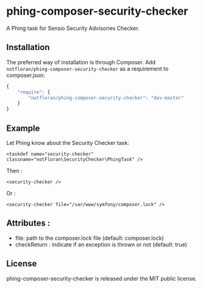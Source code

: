 phing-composer-security-checker
===============================

A Phing task for Sensio Security Advisories Checker.

Installation
------------

The preferred way of installation is through Composer. Add `notfloran/phing-composer-security-checker` as a requirement to composer.json:

```javascript
{
    "require": {
        "notfloran/phing-composer-security-checker": "dev-master"
    }
}
```

Example
-------

Let Phing know about the Security Checker task:

    <taskdef name="security-checker" classname="notFloran\SecurityChecker\PhingTask" />

Then :

    <security-checker />

Or :

    <security-checker file="/var/www/symfony/composer.lock" />


Attributes :
------------

* file: path to the composer.lock file (default: composer.lock)
* checkReturn : indicate if an exception is thrown or not (default: true)

License
-------

phing-composer-security-checker is released under the MIT public license.
